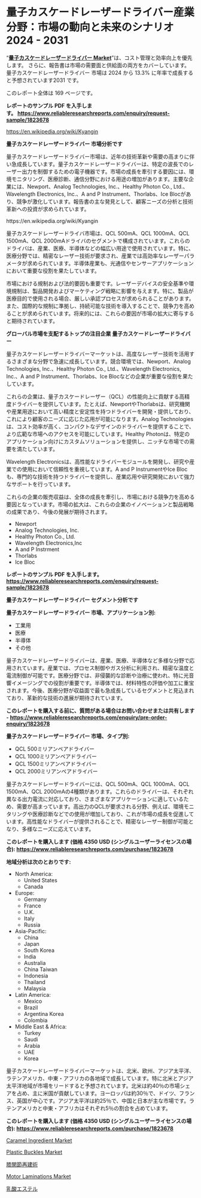 <p><h1>量子カスケードレーザードライバー産業分野：市場の動向と未来のシナリオ 2024 - 2031</h1></p><p>&ldquo;<strong><a href="https://www.reliableresearchreports.com/quantum-cascade-laser-driver-r1823678">量子カスケードレーザードライバー Market</a></strong>&rdquo;は、コスト管理と効率向上を優先します。 さらに、報告書は市場の需要面と供給面の両方をカバーしています。 量子カスケードレーザードライバー 市場は 2024 から 13.3% に年率で成長すると予想されています2031 です。</p>
<p>このレポート全体は 169 ページです。</p>
<p><strong>レポートのサンプル PDF を入手します。&nbsp;<a href="https://www.reliableresearchreports.com/enquiry/request-sample/1823678">https://www.reliableresearchreports.com/enquiry/request-sample/1823678</a></strong></p>
<p><a href="https://en.wikipedia.org/wiki/Kyangin">https://en.wikipedia.org/wiki/Kyangin</a></p>
<p><strong>量子カスケードレーザードライバー 市場分析です</strong></p>
<p><p>量子カスケードレーザードライバー市場は、近年の技術革新や需要の高まりに伴い急成長しています。量子カスケードレーザードライバーは、特定の波長でのレーザー出力を制御するための電子機器です。市場の成長を牽引する要因には、環境モニタリング、医療診断、通信分野における用途の増加があります。主要な企業には、Newport、Analog Technologies, Inc.、Healthy Photon Co., Ltd.、Wavelength Electronics, Inc.、A and P Instrument、Thorlabs、Ice Blocがあり、競争が激化しています。報告書の主な発見として、顧客ニーズの分析と技術革新への投資が求められています。</p></p>
<p>https://en.wikipedia.org/wiki/Kyangin</p>
<p><p>量子カスケードレーザードライバ市場は、QCL 500mA、QCL 1000mA、QCL 1500mA、QCL 2000mAドライバのセグメントで構成されています。これらのドライバは、産業、医療、半導体などの幅広い用途で使用されています。特に、医療分野では、精密なレーザー技術が要求され、産業では高効率なレーザーパラメータが求められています。半導体産業も、光通信やセンサーアプリケーションにおいて重要な役割を果たしています。</p><p>市場における規制および法的要因も重要です。レーザーデバイスの安全基準や環境規制は、製品開発およびマーケティング戦略に影響を与えます。特に、製品が医療目的で使用される場合、厳しい承認プロセスが求められることがあります。また、国際的な規制に準拠し、持続可能な技術を導入することで、競争力を高めることが求められています。将来的には、これらの要因が市場の拡大に寄与すると期待されています。</p></p>
<p><strong>グローバル市場を支配するトップの注目企業 量子カスケードレーザードライバー</strong></p>
<p><p>量子カスケードレーザードライバーマーケットは、高度なレーザー技術を活用するさまざまな分野で急速に成長しています。競合環境では、Newport、Analog Technologies, Inc.、Healthy Photon Co., Ltd.、Wavelength Electronics, Inc.、A and P Instrument、Thorlabs、Ice Blocなどの企業が重要な役割を果たしています。</p><p>これらの企業は、量子カスケードレーザー（QCL）の性能向上に貢献する高精度ドライバーを提供しています。たとえば、NewportやThorlabsは、研究機関や産業用途において高い精度と安定性を持つドライバーを開発・提供しており、これにより顧客のニーズに応じた応用が可能になります。Analog Technologiesは、コスト効率が高く、コンパクトなデザインのドライバーを提供することで、より広範な市場へのアクセスを可能にしています。Healthy Photonは、特定のアプリケーション向けにカスタムソリューションを提供し、ニッチな市場での需要を満たしています。</p><p>Wavelength Electronicsは、高性能なドライバーモジュールを開発し、研究や産業での使用において信頼性を重視しています。A and P InstrumentやIce Blocも、専門的な技術を持つドライバーを提供し、産業応用や研究開発において強力なサポートを行っています。</p><p>これらの企業の販売収益は、全体の成長を牽引し、市場における競争力を高める要因となっています。市場の拡大は、これらの企業のイノベーションと製品戦略の成果であり、今後の発展が期待されます。</p></p>
<p><ul><li>Newport</li><li>Analog Technologies, Inc.</li><li>Healthy Photon Co., Ltd.</li><li>Wavelength Electronics,Inc</li><li>A and P Instrment</li><li>Thorlabs</li><li>Ice Bloc</li></ul></p>
<p><strong>レポートのサンプル PDF を入手します。 <a href="https://www.reliableresearchreports.com/enquiry/request-sample/1823678">https://www.reliableresearchreports.com/enquiry/request-sample/1823678</a></strong></p>
<p><strong>量子カスケードレーザードライバー セグメント分析です</strong></p>
<p><strong>量子カスケードレーザードライバー 市場、アプリケーション別:</strong></p>
<p><ul><li>工業用</li><li>医療</li><li>半導体</li><li>その他</li></ul></p>
<p><p>量子カスケードレーザードライバーは、産業、医療、半導体など多様な分野で応用されています。産業では、プロセス制御やガス分析に利用され、精密な温度と電流制御が可能です。医療分野では、非侵襲的な診断や治療に使われ、特に光音響イメージングでの役割が重要です。半導体では、材料特性の評価や加工に重宝されます。今後、医療分野が収益面で最も急成長しているセグメントと見込まれており、革新的な技術の進展が期待されています。</p></p>
<p><strong>このレポートを購入する前に、質問がある場合はお問い合わせまたは共有します - <a href="https://www.reliableresearchreports.com/enquiry/pre-order-enquiry/1823678">https://www.reliableresearchreports.com/enquiry/pre-order-enquiry/1823678</a></strong></p>
<p><strong>量子カスケードレーザードライバー 市場、タイプ別:</strong></p>
<p><ul><li>QCL 500ミリアンペアドライバー</li><li>QCL 1000ミリアンペアドライバー</li><li>QCL 1500ミリアンペアドライバー</li><li>QCL 2000ミリアンペアドライバー</li></ul></p>
<p><p>量子カスケードレーザードライバーには、QCL 500mA、QCL 1000mA、QCL 1500mA、QCL 2000mAの4種類があります。これらのドライバーは、それぞれ異なる出力電流に対応しており、さまざまなアプリケーションに適しているため、需要が高まっています。高出力のQCLが要求される分野、例えば、環境モニタリングや医療診断などでの使用が増加しており、これが市場の成長を促進しています。高性能なドライバーが提供されることで、精密なレーザー制御が可能となり、多様なニーズに応えています。</p></p>
<p><strong>このレポートを購入します (価格 4350 USD (シングルユーザーライセンスの場合): <a href="https://www.reliableresearchreports.com/purchase/1823678">https://www.reliableresearchreports.com/purchase/1823678</a></strong></p>
<p><strong>地域分析は次のとおりです:</strong></p>
<p><ul>
    <li>
        North America:
        <ul>
            <li>United States</li>
            <li>Canada</li>
        </ul>
    </li>
    <li>
        Europe:
        <ul>
            <li>Germany</li>
            <li>France</li>
            <li>U.K.</li>
            <li>Italy</li>
            <li>Russia</li>
        </ul>
    </li>
    <li>
        Asia-Pacific:
        <ul>
            <li>China</li>
            <li>Japan</li>
            <li>South Korea</li>
            <li>India</li>
            <li>Australia</li>
            <li>China Taiwan</li>
            <li>Indonesia</li>
            <li>Thailand</li>
            <li>Malaysia</li>
        </ul>
    </li>
    <li>
        Latin America:
        <ul>
            <li>Mexico</li>
            <li>Brazil</li>
            <li>Argentina Korea</li>
            <li>Colombia</li>
        </ul>
    </li>
    <li>
        Middle East & Africa:
        <ul>
            <li>Turkey</li>
            <li>Saudi</li>
            <li>Arabia</li>
            <li>UAE</li>
            <li>Korea</li>
        </ul>
    </li>
    </ul></p>
<p><p>量子カスケードレーザードライバーマーケットは、北米、欧州、アジア太平洋、ラテンアメリカ、中東・アフリカの各地域で成長しています。特に北米とアジア太平洋地域が市場をリードすると予想されています。北米は約40％の市場シェアを占め、主に米国が貢献しています。ヨーロッパは約30％で、ドイツ、フランス、英国が中心です。アジア太平洋は約25％で、中国と日本が主な市場です。ラテンアメリカと中東・アフリカはそれぞれ5％の割合を占めています。</p></p>
<p><strong>このレポートを購入します (価格 4350 USD (シングルユーザーライセンスの場合): <a href="https://www.reliableresearchreports.com/purchase/1823678">https://www.reliableresearchreports.com/purchase/1823678</a></strong></p>
<p><p><a href="https://github.com/gulaimolin/Market-Research-Report-List-6/blob/main/caramel-ingredient-market.md">Caramel Ingredient Market</a></p><p><a href="https://www.linkedin.com/pulse/global-plastic-buckles-market-size-trends-analysis-regional-vcwkf?trackingId=TgtclNqlQyaMcLdb4SUb8Q%3D%3D">Plastic Buckles Market</a></p><p><a href="https://medium.com/@barbarakss89/%E3%82%B0%E3%83%AD%E3%83%BC%E3%83%90%E3%83%AB%E8%86%9D%E5%86%8D%E5%BB%BA%E5%B8%82%E5%A0%B4%E3%81%AE%E5%8B%95%E5%90%91%E3%81%AB%E9%96%A2%E3%81%99%E3%82%8B%E6%88%A6%E7%95%A5%E7%9A%84%E3%82%A4%E3%83%B3%E3%82%B5%E3%82%A4%E3%83%88-2024%E5%B9%B4-2031%E5%B9%B4-109%E3%83%9A%E3%83%BC%E3%82%B8%E3%81%A7%E3%82%AB%E3%83%90%E3%83%BC%E3%81%95%E3%82%8C%E3%81%A6%E3%81%84%E3%81%BE%E3%81%99-8c8088375439">膝関節再建術</a></p><p><a href="https://medium.com/@sam.gray5456/what-are-the-emerging-market-trends-of-motor-laminations-market-cb05f9a754d1">Motor Laminations Market</a></p><p><a href="https://medium.com/@barbarakss89/%E4%B9%B3%E9%85%B8%E3%82%A8%E3%82%B9%E3%83%86%E3%83%AB%E5%B8%82%E5%A0%B4%E3%81%AE%E6%B4%9E%E5%AF%9F-%E5%B8%82%E5%A0%B4%E5%8F%82%E5%8A%A0%E8%80%85-%E5%B8%82%E5%A0%B4%E8%A6%8F%E6%A8%A1-%E5%9C%B0%E7%90%86%E7%9A%84%E5%9C%B0%E5%9F%9F-%E3%81%8A%E3%82%88%E3%81%B3%E4%BA%88%E6%B8%AC-2024%E5%B9%B4-2031%E5%B9%B4-3b15639fba18">乳酸エステル</a></p></p>